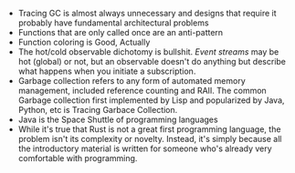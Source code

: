 - Tracing GC is almost always unnecessary and designs that require it probably have fundamental architectural problems
- Functions that are only called once are an anti-pattern
- Function coloring is Good, Actually
- The hot/cold observable dichotomy is bullshit. *Event streams* may be hot (global) or not, but an observable doesn't do anything but describe what happens when you initiate a subscription.
- Garbage collection refers to any form of automated memory management, included reference counting and RAII. The common Garbage collection first implemented by Lisp and popularized by Java, Python, etc is Tracing Garbace Collection.
- Java is the Space Shuttle of programming languages
- While it's true that Rust is not a great first programming language, the problem isn't its complexity or novelty. Instead, it's simply because all the introductory material is written for someone who's already very comfortable with programming.

